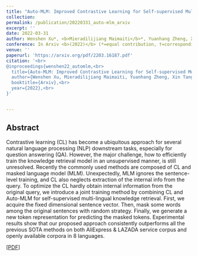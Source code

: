 ```yaml
---
title: "Auto-MLM: Improved Contrastive Learning for Self-supervised Multi-lingual Knowledge Retrieval"
collection: 
permalink: /publication/20220331_auto-mlm_arxiv
excerpt: ''
date: 2022-03-31
author: Wenshen Xu*, <b>Mieradilijiang Maimaiti</b>*, Yuanhang Zheng, Xin Tang, and Ji Zhang†
conference: In Arxiv <b>(2022)</b> (*=equal contribution, †=corresponding author)
venue: ''
paperurl: 'https://arxiv.org/pdf/2203.16187.pdf'
citation: '<br>
@inproceedings{wenshen22_automlm,<br>
  title={Auto-MLM: Improved Contrastive Learning for Self-supervised Multi-lingual Knowledge Retrieval},<br>
  author={Wenshen Xu, Mieradilijiang Maimaiti, Yuanhang Zheng, Xin Tang, and Ji Zhang},<br>
  booktitle={Arxiv},<br>
  year={2022},<br>
}'


---
```

<h2><strong>Abstract</strong></h2>
Contrastive learning (CL) has become a ubiquitous approach for several natural language processing (NLP) downstream tasks, 
especially for question answering (QA). However, the major challenge, how to efficiently train the knowledge retrieval model in an unsupervised manner, 
is still unresolved. Recently the commonly used methods are composed of CL and masked language model (MLM). 
Unexpectedly, MLM ignores the sentence-level training, and CL also neglects extraction of the internal info from the query. 
To optimize the CL hardly obtain internal information from the original query, we introduce a joint training method by combining CL and Auto-MLM for self-supervised multi-lingual knowledge retrieval. 
First, we acquire the fixed dimensional sentence vector. 
Then, mask some words among the original sentences with random strategy. 
Finally, we generate a new token representation for predicting the masked tokens. 
Experimental results show that our proposed approach consistently outperforms all the previous SOTA methods on both AliExpress & LAZADA service corpus and openly available corpora in 8 languages.

\[[PDF](https://arxiv.org/pdf/2203.16187.pdf)\]  
